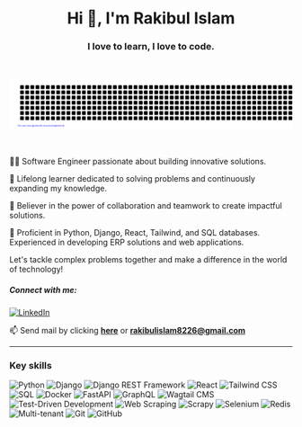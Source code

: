 <h1 align="center">Hi 👋, I'm Rakibul Islam</h1>
<h3 align="center">I love to learn, I love to code.</h3>
<br>
<div align="center">

![Ahmed](gitartwork.svg)

</div>
<br>

👨‍💻 Software Engineer passionate about building innovative solutions. 


🚀 Lifelong learner dedicated to solving problems and continuously expanding my knowledge.

🤝 Believer in the power of collaboration and teamwork to create impactful solutions.

🔧 Proficient in Python, Django, React, Tailwind, and SQL databases. Experienced in developing ERP solutions and web applications.

Let's tackle complex problems together and make a difference in the world of technology!
<h5 align="left">Connect with me:</h5>

[![LinkedIn](https://img.shields.io/badge/-LinkedIn-0077B5?style=flat-square&logo=linkedin&logoColor=white)](https://www.linkedin.com/in/rakibulislam8226/)  


📫 Send mail by clicking <a href="https://mail.google.com/mail/u/0/?tab=rm&ogbl#inbox?compose=CllgCJvmZKHmgLVGRqPzxCBlbDbhgzrJgdBxjsKMqgQmBMkBvwTsPpszLGMPwChXcQctQMJkJBV" target="_blank" title='Click here for redrict to send mail'>**here**</a> or **rakibulislam8226@gmail.com**


---
### Key skills


![Python](https://img.shields.io/badge/-Python-3776AB?style=flat-square&logo=python&logoColor=white)
![Django](https://img.shields.io/badge/-Django-092E20?style=flat-square&logo=django&logoColor=white)
![Django REST Framework](https://img.shields.io/badge/-Django%20REST%20Framework-092E20?style=flat-square&logo=django&logoColor=white)
![React](https://img.shields.io/badge/-React-61DAFB?style=flat-square&logo=react&logoColor=white)
![Tailwind CSS](https://img.shields.io/badge/-Tailwind%20CSS-38B2AC?style=flat-square&logo=tailwind-css&logoColor=white)
![SQL](https://img.shields.io/badge/-SQL-4479A1?style=flat-square&logo=postgresql&logoColor=white)
![Docker](https://img.shields.io/badge/-Docker-2496ED?style=flat-square&logo=docker&logoColor=white)
![FastAPI](https://img.shields.io/badge/-FastAPI-009688?style=flat-square&logo=fastapi&logoColor=white)
![GraphQL](https://img.shields.io/badge/-GraphQL-E10098?style=flat-square&logo=graphql&logoColor=white)
![Wagtail CMS](https://img.shields.io/badge/-Wagtail%20CMS-43B02A?style=flat-square&logo=wagtail&logoColor=white)
![Test-Driven Development](https://img.shields.io/badge/-TDD-3776AB?style=flat-square&logo=pytest&logoColor=white)
![Web Scraping](https://img.shields.io/badge/-Web%20Scraping-3776AB?style=flat-square&logo=python&logoColor=white)
![Scrapy](https://img.shields.io/badge/-Scrapy-43B02A?style=flat-square&logo=scrapy&logoColor=white)
![Selenium](https://img.shields.io/badge/-Selenium-43B02A?style=flat-square&logo=selenium&logoColor=white)
![Redis](https://img.shields.io/badge/-Redis-DC382D?style=flat-square&logo=redis&logoColor=white)
![Multi-tenant](https://img.shields.io/badge/-Multi--tenant-3776AB?style=flat-square&logo=python&logoColor=white)
![Git](https://img.shields.io/badge/-Git-F05032?style=flat-square&logo=git&logoColor=white)
![GitHub](https://img.shields.io/badge/-GitHub-181717?style=flat-square&logo=github&logoColor=white)




